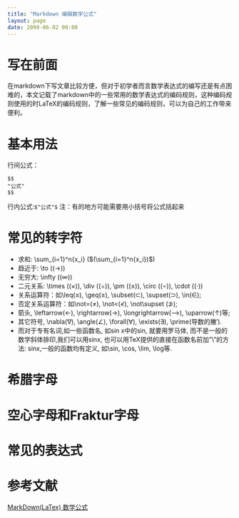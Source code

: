 ```yaml
---
title: "Markdown 编辑数学公式"
layout: page
date: 2099-06-02 00:00
---
```


# 写在前面
在markdown下写文章比较方便，但对于初学者而言数学表达式的编写还是有点困难的，本文记载了markdown中的一些常用的数学表达式的编码规则，这种编码规则使用的时LaTeX的编码规则，了解一些常见的编码规则，可以为自己的工作带来便利。


# 基本用法
行间公式：
```
$$
"公式"
$$

```
行内公式:```$"公式"$```  注：有的地方可能需要用小括号将公式括起来

# 常见的转字符

- 求和: \sum_{i=1}^n{x_i}  ($(\sum_{i=1}^n{x_i})$)
- 趋近于: \to  ($(\to)$)
- 无穷大: \infty ($(\infty)$)
- 二元关系: \times ($(\times)$), \div ($(\div)$), \pm ($(\pm)$), \circ ($(\circ)$), \cdot ($(\cdot)$)
- 关系运算符：如\leq(≤), \geq(≥), \subset(⊂), \supset(⊃), \in(∈); 
- 否定关系运算符：如\not=(≠), \not<(≮), \not\supset (⊅); 
- 箭头, \leftarrow(←), \rightarrow(→), \longrightarrow(⟶), \uparrow(↑)等; 
- 其它符号, \nabla(∇), \angle(∠), \forall(∀), \exists(∃), \prime(导数的撇′). 
- 而对于专有名词,如一些函数名, 如sin x中的sin, 就要用罗马体, 而不是一般的数学斜体排印,我们可以用sinx, 也可以用TeX提供的直接在函数名前加”\”的方法: sinx,一般的函数均有定义, 如\sin, \cos, \lim, \log等.

# 希腊字母

# 空心字母和Fraktur字母

# 常见的表达式


# 参考文献
[MarkDown(LaTex) 数学公式](http://blog.csdn.net/Linear_Luo/article/details/52224996)